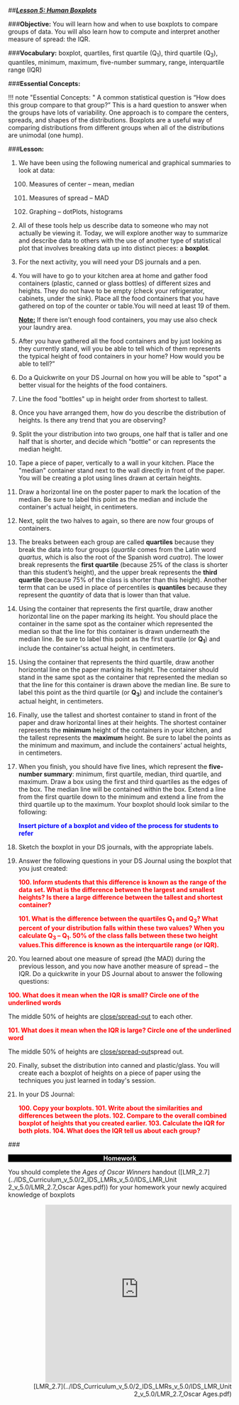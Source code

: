 ##***<u>Lesson 5: Human Boxplots</u>***

###**Objective:**
You will learn how and when to use boxplots to compare groups of data. You will also learn how to
compute and interpret another measure of spread: the IQR.


###**Vocabulary:**
boxplot, quartiles, first quartile (Q<sub>1</sub>), third quartile (Q<sub>3</sub>), quantiles, minimum, maximum, five-number
summary, range, interquartile range (IQR)

###**Essential Concepts:**

!!! note "Essential Concepts: "
    A common statistical question is “How does this group compare to that group?”
    This is a hard question to answer when the groups have lots of variability. One approach is to compare
    the centers, spreads, and shapes of the distributions. Boxplots are a useful way of comparing
    distributions from different groups when all of the distributions are unimodal (one hump).

###**Lesson:**
1. We have been using the following numerical and graphical summaries to
look at data:

    100. Measures of center – mean, median

    100. Measures of spread – MAD

    100. Graphing – dotPlots, histograms

2. All of these tools help us describe data to someone who may not actually be viewing it. Today, we will explore another way to summarize and describe data to others with the use of
another type of statistical plot that involves breaking data up into distinct pieces: a **boxplot**.

3. For the next activity, you will need your DS journals and a pen.

4. You will have to go to your kitchen area at home and gather food containers (plastic, canned or glass bottles) of different sizes and heights. They do not have to be empty (check your refrigerator, cabinets, under the sink). Place all the food containers that you have gathered on top of the counter or table.You will need at least 19 of them.

    **<u>Note:</u>** If there isn’t enough food containers, you may use also check your laundry area.

5. After you have gathered all the food containers and by just looking as they currently stand, will you be able to tell which of them represents the typical height of food containers in your home? How would you be able to tell?” 

  100. Do a Quickwrite on your DS Journal on how you will be able to "spot" a better visual for the heights of the food containers.

6. Line the food "bottles" up in height order from shortest to tallest.

7. Once you have arranged them, how do you describe the distribution
of heights. Is there any trend that you are observing?

8. Split the your distribution into two groups, one half that is taller and one half that is shorter,
and decide which "bottle" or can represents the median height.

9.  Tape a piece of paper, vertically to a wall in your kitchen. Place the "median" container stand next to the wall directly in front of the paper. You will be creating a plot using lines drawn at certain heights.

10. Draw a horizontal line on the poster paper to mark the location of the median. Be sure to label
this point as the median and include the container's actual height, in centimeters.

11. Next, split the two halves to again, so there are now four groups of containers.

12. The breaks between each group are called **quartiles** because they break the data into four
groups (*quartile* comes from the Latin word *quartus*, which is also the root of the Spanish word
*cuatro*). The lower break represents the **first quartile** (because 25% of the class is shorter than
this student’s height), and the upper break represents the **third quartile** (because 75% of the
class is shorter than this height). Another term that can be used in place of percentiles is
**quantiles** because they represent the *quantity* of data that is lower than that value.

13. Using the container that represents the first quartile, draw another horizontal line on the 
paper marking its height. You should place the container in the same spot as the container which
represented the median so that the line for this container is drawn underneath the median line. Be
sure to label this point as the first quartile (or **Q<sub>1</sub>**) and include the container'ss actual height, in
centimeters.

14. Using the container that represents the third quartile, draw another horizontal line on the
paper marking its height. The container should stand in the same spot as the container that
represented the median so that the line for this container is drawn above the median line. Be sure
to label this point as the third quartile (or **Q<sub>3</sub>**) and include the container’s actual height, in centimeters.

15. Finally, use the tallest and shortest container to stand in front of the paper and draw
horizontal lines at their heights. The shortest container represents the **minimum** height of the
containers in your kitchen, and the tallest represents the **maximum** height. Be sure to label the
points as the minimum and maximum, and include the containers’ actual heights, in centimeters.

16. When you finish, you should have five lines, which represent the **five-number summary**:
minimum, first quartile, median, third quartile, and maximum. Draw a box using the first and third
quartiles as the edges of the box. The median line will be contained within the box. Extend a line
from the first quartile down to the minimum and extend a line from the third quartile up to the
maximum. Your boxplot should look similar to the following:

    <strong style="color: blue;">Insert picture of a boxplot and video of the process for students to refer</strong>

17. Sketch the boxplot in your DS journals, with the appropriate labels.

18. Answer the following questions in your DS Journal using the boxplot that you just created:

    <strong style="color: red;">100. Inform students that this difference is known as the **range** of the
    data set. What is the difference between the largest and smallest heights? Is there a large
    difference between the tallest and shortest container? </strong>
    
    <strong style="color: red;">101. What is the difference between the quartiles Q<sub>1</sub> and Q<sub>3</sub>? What percent of your distribution falls
    within these two values? When you calculate Q<sub>3</sub> – Q<sub>1</sub>. 50% of the class falls
    between these two height values.This difference is known as the
    **interquartile range (or IQR)**.</strong>

19. You learned about one measure of spread (the MAD) during the previous
lesson, and you now have another measure of spread – the IQR. Do a quickwrite in your DS Journal about to answer the following questions:

  <strong style="color: red;">100. What does it mean when the IQR is small? Circle one of the underlined words </strong>
        
The middle 50% of heights are <u>close/spread-out</u> to each other.

  <strong style="color: red;">101. What does it mean when the IQR is large? Circle one of the underlined word</strong>
         
The middle 50% of heights are <u>close/spread-out</u>spread out.

20. Finally, subset the distribution into canned and plastic/glass. You will create each a boxplot of  heights on a piece of paper using the techniques you just learned in today's session.

21. In your DS Journal:

    <strong style="color: red;">100. Copy your boxplots.
    101. Write about the similarities and differences between the plots. 
    102. Compare to the overall combined boxplot of heights that you created earlier. 
    103. Calculate the IQR for both plots.
    104. What does the IQR tell us about each group?</strong>




###<p style="background: black; color: white; text-align: center;">**Homework**</p>You should complete the *Ages of Oscar Winners* handout ([LMR_2.7](../IDS_Curriculum_v_5.0/2_IDS_LMRs_v_5.0/IDS_LMR_Unit 2_v_5.0/LMR_2.7_Oscar Ages.pdf)) for your homework your
newly acquired knowledge of boxplots
<div align="right"><iframe src="https://docs.google.com/viewerng/viewer?url=https://curriculum.idsucla.org/IDS_Curriculum_v_5.0_preview/2_IDS_LMRs_v_5.0/IDS_LMR_Unit 2_v_5.0/LMR_2.7_Oscar Ages.pdf&embedded=true" style=" width:420px;height:400px;" frameborder="0"></iframe><br>[LMR_2.7](../IDS_Curriculum_v_5.0/2_IDS_LMRs_v_5.0/IDS_LMR_Unit 2_v_5.0/LMR_2.7_Oscar Ages.pdf)</div>